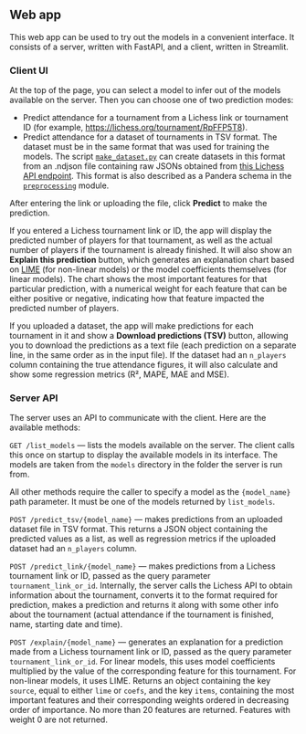 ## Web app

This web app can be used to try out the models in a convenient interface. It consists of a server, written with FastAPI, and a client, written in Streamlit.

### Client UI

At the top of the page, you can select a model to infer out of the models available on the server. Then you can choose one of two prediction modes:

- Predict attendance for a tournament from a Lichess link or tournament ID (for example, https://lichess.org/tournament/RpFFP5T8).
- Predict attendance for a dataset of tournaments in TSV format. The dataset must be in the same format that was used for training the models. The script [`make_dataset.py`](../data_collection/make_dataset.py) can create datasets in this format from an .ndjson file containing raw JSONs obtained from [this Lichess API endpoint](https://lichess.org/api#tag/Arena-tournaments/operation/tournament). This format is also described as a Pandera schema in the [`preprocessing`](../preprocessing/preprocessing/__init__.py#L15) module.

After entering the link or uploading the file, click **Predict** to make the prediction.

If you entered a Lichess tournament link or ID, the app will display the predicted number of players for that tournament, as well as the actual number of players if the tournament is already finished. It will also show an **Explain this prediction** button, which generates an explanation chart based on [LIME](https://github.com/marcotcr/lime) (for non-linear models) or the model coefficients themselves (for linear models). The chart shows the most important features for that particular prediction, with a numerical weight for each feature that can be either positive or negative, indicating how that feature impacted the predicted number of players.

If you uploaded a dataset, the app will make predictions for each tournament in it and show a **Download predictions (TSV)** button, allowing you to download the predictions as a text file (each prediction on a separate line, in the same order as in the input file). If the dataset had an `n_players` column containing the true attendance figures, it will also calculate and show some regression metrics (R², MAPE, MAE and MSE).

### Server API

The server uses an API to communicate with the client. Here are the available methods:

`GET /list_models` — lists the models available on the server. The client calls this once on startup to display the available models in its interface. The models are taken from the `models` directory in the folder the server is run from.

All other methods require the caller to specify a model as the `{model_name}` path parameter. It must be one of the models returned by `list_models`.

`POST /predict_tsv/{model_name}` — makes predictions from an uploaded dataset file in TSV format. This returns a JSON object containing the predicted values as a list, as well as regression metrics if the uploaded dataset had an `n_players` column.

`POST /predict_link/{model_name}` — makes predictions from a Lichess tournament link or ID, passed as the query parameter `tournament_link_or_id`. Internally, the server calls the Lichess API to obtain information about the tournament, converts it to the format required for prediction, makes a prediction and returns it along with some other info about the tournament (actual attendance if the tournament is finished, name, starting date and time).

`POST /explain/{model_name}` — generates an explanation for a prediction made from a Lichess tournament link or ID, passed as the query parameter `tournament_link_or_id`. For linear models, this uses model coefficients multiplied by the value of the corresponding feature for this tournament. For non-linear models, it uses LIME. Returns an object containing the key `source`, equal to either `lime` or `coefs`, and the key `items`, containing the most important features and their corresponding weights ordered in decreasing order of importance. No more than 20 features are returned. Features with weight 0 are not returned.